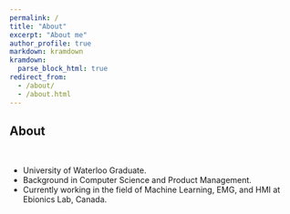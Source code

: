 ```yaml
---
permalink: /
title: "About"
excerpt: "About me"
author_profile: true
markdown: kramdown
kramdown:
  parse_block_html: true
redirect_from: 
  - /about/
  - /about.html
---
```


About 
------
<br/>
<!-- Visionary, Task-Oriented and Self-Governing are the three features of mine in professional realm. Programming and product development is my background and currently investigating varied domains of Machine Learning including Human-Machine Interface (HMI), Autonous Driving and Reinforcement Learning. I'm a graduate student at University of Waterloo and doing reseach in *"Ultra-low latency in gaming using real-time EMG onset detection and Machine Learning"*.  -->


<!-- Either in business or research, I spend most of myself in problem sovling. I believe to run a successful business one needs to excel in the three fields, technology, research and management, and I’m going towards them rigorously. -->


* University of Waterloo Graduate.
* Background in Computer Science and Product Management.
* Currently working in the field of Machine Learning, EMG, and HMI at Ebionics Lab, Canada. 
